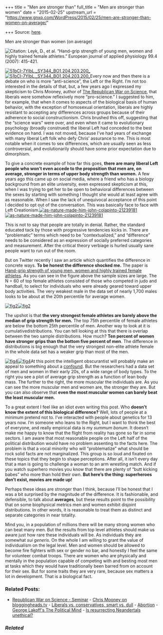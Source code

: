 +++
title = "Men are stronger than"
full_title = "Men are stronger than women"
date = "2015-02-25"
upstream_url = "https://www.gnxp.com/WordPress/2015/02/25/men-are-stronger-than-women-on-average/"

+++
Source: [here](https://www.gnxp.com/WordPress/2015/02/25/men-are-stronger-than-women-on-average/).

Men are stronger than women (on average)

![**Citation:** Leyk, D., et al. “Hand-grip strength of young men, women and highly trained female athletes.” European journal of applied physiology 99.4 (2007): 415-421.](https://i0.wp.com/www.unz.com/wp-content/uploads/2015/02/col1.jpg?resize=579%2C588)

[![51bCI-7YlbL.\_SY344_BO1,204,203,200\_](https://i0.wp.com/www.unz.com/wp-content/uploads/2015/02/51bCI-7YlbL._SY344_BO1204203200_.jpg?resize=229%2C346)![51bCI-7YlbL.\_SY344_BO1,204,203,200\_](https://i0.wp.com/www.unz.com/wp-content/uploads/2015/02/51bCI-7YlbL._SY344_BO1204203200_.jpg?resize=229%2C346)](https://www.amazon.com/exec/obidos/ASIN/B00NDDDI4G/geneexpressio-20)Every now and then there is a debate on who is more “anti-science”, the Left or the Right. I’m not too interested in the details of that, but, a few years ago I expressed my skepticism to Chris Mooney, author of [The Republican War on Science](https://www.amazon.com/exec/obidos/ASIN/B003P9XDWK/geneexpressio-20), that liberals were somehow reflexively more “pro-science.” I suggested to him, for example, that when it comes to aspects of the biological basis of human behavior, with the exception of homosexual orientation, liberals are highly resistant to accepting any differences across groups because of their adherence to social constructionism. Chris brushed this off, suggesting that the “science wars” were over, and even when it came to evolutionary psychology (broadly construed) the liberal Left had conceded to the best evidence on hand. I was not moved, because I’ve had years of exchange with many liberal Left folk who defy Chris’ assurance to me. This is most notable when it comes to sex differences, which are usually seen as less controversial, and evolutionarily should have some prior expectation due to dimorphism.

To give a concrete example of how far this goes, **there are many liberal Left people who won’t even accede to the proposition that men are, on average, stronger in terms of upper body strength than women.** A few years ago this came up on social media, where a friend who has a biology background from an elite university, even expressed skepticism at this, when I was trying to get her to be open to behavioral differences between the sexes by starting with something I thought she would at least agree with as reasonable. When I saw the lack of unequivocal acceptance of this point I decided to opt out of the conversation. This was basically face to face with Left Creationism.[![as-nature-made-him-john-colapinto-21239181](https://i0.wp.com/www.unz.com/wp-content/uploads/2015/02/as-nature-made-him-john-colapinto-21239181-196x300.jpg?resize=196%2C300)![as-nature-made-him-john-colapinto-21239181](https://i0.wp.com/www.unz.com/wp-content/uploads/2015/02/as-nature-made-him-john-colapinto-21239181-196x300.jpg?resize=196%2C300)](https://www.amazon.com/exec/obidos/ASIN/B00AXXUB2G/geneexpressio-20)

This is not to say that people are totally in denial. Rather, the standard educated tack by those with progressive tendencies kicks in. There are “problematic” terms which need to be “contextualized,” and “difference” needs to be considered as an expression of socially preferred categories and measurement. After the critical theory verbiage is hurled usually sane people want to run out of the room.

But on Twitter recently I saw an article which quantifies the difference in concrete ways. **To be honest the difference shocked me.** The paper is [Hand-grip strength of young men, women and highly trained female athletes](http://egitim.judo.gov.tr/Dosyalar/makaleler/-ENG-Hand-grip-strength-in-judo.pdf). As you can see in the figure above the sample sizes are large. The N = 60 of top female athletes consisted of those who competed in judo and handball, to select for individuals who were already geared toward upper body activities. The very weakest male in the data set of nearly 1,700 males looks to be about at the 20th percentile for average women.

[![fig2](https://i0.wp.com/www.unz.com/wp-content/uploads/2015/02/fig2-e1424910126512.jpg?resize=300%2C281)![fig2](https://i0.wp.com/www.unz.com/wp-content/uploads/2015/02/fig2-e1424910126512.jpg?resize=300%2C281)](http://egitim.judo.gov.tr/Dosyalar/makaleler/-ENG-Hand-grip-strength-in-judo.pdf)

The upshot is that **the very strongest female athletes are barely above the median of grip strength for men.** The top 75th percentile of female athletes are below the bottom 25th percentile of men. Another way to look at it is cumulativedistributions. You can tell looking at this that there is overlap between the two sample distributions. How much? **Ten percent of women have stronger grips than the bottom five percent of men**. The difference in distributions is big enough that the very strongest non-elite athlete female in the whole data set has a weaker grip than most of the men.

[![fig4](https://i0.wp.com/www.unz.com/wp-content/uploads/2015/02/fig4-e1424910158531.jpg?resize=250%2C251)![fig4](https://i0.wp.com/www.unz.com/wp-content/uploads/2015/02/fig4-e1424910158531.jpg?resize=250%2C251)](http://egitim.judo.gov.tr/Dosyalar/makaleler/-ENG-Hand-grip-strength-in-judo.pdf)At this point the intelligent obscurantist will probably make an appeal to something about a [confound](https://en.wikipedia.org/wiki/Confounding). But the researchers had a data set of men and women in their early 20s, of a wide range of body types. To the right you see a plot of average grip strength as a function of lean body mass. The further to the right, the more muscular the individuals are. As you can see the more muscular men and women are, the stronger they are. But you can also observe that **even the most muscular women can barely beat the least muscular men.**

To a great extent I feel like an idiot even writing this post. Who **doesn’t know the extent of this biological difference?** Well, lots of people at a minimum pretend not to. I’ve interacted with people about genetics for 13 years now. I’m someone who leans to the Right, but I want to think the best of everyone, and really empirical data is my *summum bonum*. It doesn’t make me happy to know that the flight from reality has gone so far in some sectors. I am aware that most reasonable people on the Left half of the political distribution would have no problem assenting to the facts here. The problem is that a vocal minority who will “problematize” what should be rock solid facts are not marginalized. This group is so loud and fixated on these topics that they begin to shape perceptions. After all, it isn’t every day that a man is going to challenge a woman to an arm wrestling match. And if you watch superhero movies you know that there are plenty of “butt kicking babes” who more than hold their own. **But here’s the thing: superheroes don’t exist, movies are made up!**

Perhaps these ideas are stronger than I think, because I’ll be honest that I was a bit surprised by the magnitude of the difference. It is fashionable, and defensible, to talk about **averages**, but these results point to the possibility that on some biophysical metrics men and women exhibit disjoint distributions. In other words, it is reasonable to treat them as distinct and separate categories in near totality.

Mind you, in a population of millions there will be many strong women who can beat many men. But the results from top level athletes should make us aware just how rare these individuals will be. As individuals they are somewhat *sui generis*. On the whole I am willing to grant the value of individualism on the legal level. Men and women should be allowed to become fire fighters with sex or gender no bar, and honestly I feel the same for volunteer combat troops. There are women who are physically and mentally in the population capable of competing with and besting most men at tasks which they would have traditionally been barred from on account for their sex. But for some traits they are very rare, because sex matters a lot in development. That is a biological fact.

### Related Posts:

- [Republican War on Science -
  Seminar](https://www.gnxp.com/WordPress/2006/03/29/republican-war-on-science-seminar/) - [Chris Mooney on
  bloggingheads.tv](https://www.gnxp.com/WordPress/2007/08/25/chris-mooney-on-bloggingheads-tv/) - [Liberals vs. conservatives, smart vs.
  dull](https://www.gnxp.com/WordPress/2011/11/26/liberals-vs-conservatives-smart-vs-dull/) - [Abortion](https://www.gnxp.com/WordPress/2009/11/08/abortion/) - [George Lakoff's The Political
  Mind](https://www.gnxp.com/WordPress/2008/06/30/george-lakoffs-the-political-mind/) - [Is resurrecting Neandertals
  unethical?](https://www.gnxp.com/WordPress/2012/07/17/is-resurrecting-neandertals-unethical/)

### *Related*

[](https://www.addtoany.com/add_to/facebook?linkurl=https%3A%2F%2Fwww.gnxp.com%2FWordPress%2F2015%2F02%2F25%2Fmen-are-stronger-than-women-on-average%2F&linkname=Men%20are%20stronger%20than%20women%20%28on%20average%29 "Facebook")[](https://www.addtoany.com/add_to/twitter?linkurl=https%3A%2F%2Fwww.gnxp.com%2FWordPress%2F2015%2F02%2F25%2Fmen-are-stronger-than-women-on-average%2F&linkname=Men%20are%20stronger%20than%20women%20%28on%20average%29 "Twitter")[](https://www.addtoany.com/add_to/email?linkurl=https%3A%2F%2Fwww.gnxp.com%2FWordPress%2F2015%2F02%2F25%2Fmen-are-stronger-than-women-on-average%2F&linkname=Men%20are%20stronger%20than%20women%20%28on%20average%29 "Email")[](https://www.addtoany.com/share)
